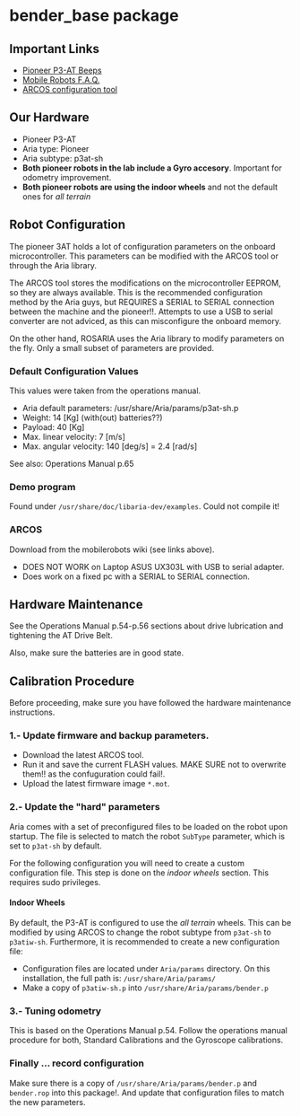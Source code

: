 # bender_base package

## Important Links

- [Pioneer P3-AT Beeps](http://robots.mobilerobots.com/wiki/Robot_Beeps)
- [Mobile Robots F.A.Q.](http://robots.mobilerobots.com/wiki/FAQ)
- [ARCOS configuration tool](http://robots.mobilerobots.com/wiki/ARCOS)

## Our Hardware

- Pioneer P3-AT
- Aria type: Pioneer
- Aria subtype: p3at-sh
- **Both pioneer robots in the lab include a Gyro accesory**. Important for odometry improvement.
- **Both pioneer robots are using the indoor wheels** and not the default ones for *all terrain*

## Robot Configuration

The pioneer 3AT holds a lot of configuration parameters on the onboard microcontroller. This parameters can be modified with the ARCOS tool or through the Aria library.

The ARCOS tool stores the modifications on the microcontroller EEPROM, so they are always available. This is the recommended configuration method by the Aria guys, but REQUIRES a SERIAL to SERIAL connection between the machine and the pioneer!!. Attempts to use a USB to serial converter are not adviced, as this can misconfigure the onboard memory.

On the other hand, ROSARIA uses the Aria library to modify parameters on the fly. Only a small subset of parameters are provided.

### Default Configuration Values

This values were taken from the operations manual.

- Aria default parameters: /usr/share/Aria/params/p3at-sh.p
- Weight: 14 [Kg] (with(out) batteries??)
- Payload: 40 [Kg]
- Max. linear velocity: 7 [m/s]
- Max. angular velocity: 140 [deg/s] = 2.4 [rad/s]

See also: Operations Manual p.65

### Demo program

Found under `/usr/share/doc/libaria-dev/examples`. Could not compile it!

### ARCOS

Download from the mobilerobots wiki (see links above).

- DOES NOT WORK on Laptop ASUS UX303L with USB to serial adapter.
- Does work on a fixed pc with a SERIAL to SERIAL connection.

## Hardware Maintenance

See the Operations Manual p.54-p.56 sections about drive lubrication and tightening the AT Drive Belt.

Also, make sure the batteries are in good state. 

## Calibration Procedure

Before proceeding, make sure you have followed the hardware maintenance instructions.

### 1.- Update firmware and backup parameters.

- Download the latest ARCOS tool.
- Run it and save the current FLASH values. MAKE SURE not to overwrite them!! as the confuguration could fail!.
- Upload the latest firmware image `*.mot`. 

### 2.- Update the "hard" parameters

Aria comes with a set of preconfigured files to be loaded on the robot upon startup. The file is selected to match the robot `SubType` parameter, which is set to `p3at-sh` by default.

For the following configuration you will need to create a custom configuration file. This step is done on the *indoor wheels* section. This requires sudo privileges.


#### Indoor Wheels

By default, the P3-AT is configured to use the *all terrain* wheels. This can be modified by using ARCOS to change the robot subtype from `p3at-sh` to `p3atiw-sh`. Furthermore, it is recommended to create a new configuration file:

- Configuration files are located under `Aria/params` directory. On this installation, the full path is: `/usr/share/Aria/params/`
- Make a copy of `p3atiw-sh.p` into `/usr/share/Aria/params/bender.p`


### 3.- Tuning odometry

This is based on the Operations Manual p.54. Follow the operations manual procedure for both, Standard Calibrations and the Gyroscope calibrations.

### Finally ... record configuration

Make sure there is a copy of `/usr/share/Aria/params/bender.p` and `bender.rop` into this package!. And update that configuration files to match the new parameters.
